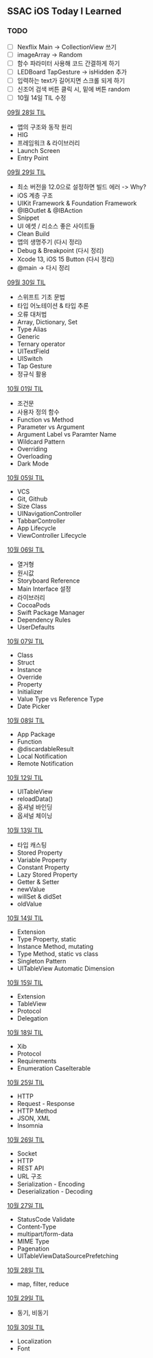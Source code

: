 ## SSAC iOS Today I Learned

### TODO
- [ ] Nexflix Main -> CollectionView 쓰기
- [ ] imageArray -> Random
- [ ] 함수 파라미터 사용해 코드 간결하게 하기
- [ ] LEDBoard TapGesture -> isHidden 추가
- [ ] 입력하는 text가 길어지면 스크롤 되게 하기
- [ ] 신조어 검색 버튼 클릭 시, 밑에 버튼 random 
- [ ] 10월 14일 TIL 수정 

[09월 28일 TIL](https://seungchan.tistory.com/entry/SSAC-TIL-09%EC%9B%94-28%EC%9D%BC-TIL)
- 앱의 구조와 동작 원리
- HIG
- 프레임워크 & 라이브러리
- Launch Screen
- Entry Point

[09월 29일 TIL](https://seungchan.tistory.com/entry/SSAC-iOS-09%EC%9B%94-29%EC%9D%BC-TIL)
- 최소 버전을 12.0으로 설정하면 빌드 에러 -> Why?
- iOS 계층 구조
- UIKit Framework & Foundation Framework
- @IBOutlet & @IBAction
- Snippet
- UI 에셋 / 리소스 좋은 사이트들
- Clean Build
- 앱의 생명주기 (다시 정리)
- Debug & Breakpoint (다시 정리)
- Xcode 13, iOS 15 Button (다시 정리)
- @main ->    다시 정리

[09월 30일 TIL](https://seungchan.tistory.com/entry/SSAC-iOS-09%EC%9B%94-30%EC%9D%BC-TIL)
- 스위프트 기초 문법
- 타입 어노테이션 & 타입 추론
- 오류 대처법
- Array, Dictionary, Set
- Type Alias
- Generic
- Ternary operator
- UITextField
- UISwitch
- Tap Gesture
- 정규식 활용

[10월 01일 TIL](https://seungchan.tistory.com/entry/SSAC-iOS-10%EC%9B%94-01%EC%9D%BC-TIL)
- 조건문
- 사용자 정의 함수
- Function vs Method
- Parameter vs Argument
- Argument Label vs Paramter Name
- Wildcard Pattern
- Overriding
- Overloading
- Dark Mode

[10월 05일 TIL](https://seungchan.tistory.com/entry/SeSAC-iOS-10%EC%9B%94-05%EC%9D%BC-TIL)
- VCS
- Git, Github
- Size Class
- UINavigationController
- TabbarController
- App Lifecycle
- ViewController Lifecycle

[10월 06일 TIL](https://seungchan.tistory.com/entry/SeSAC-iOS-10%EC%9B%94-6%EC%9D%BC-TIL)
- 열거형
- 원시값
- Storyboard Reference
- Main Interface 설정
- 라이브러리
- CocoaPods
- Swift Package Manager
- Dependency Rules
- UserDefaults

[10월 07일 TIL](https://seungchan.tistory.com/entry/SeSAC-iOS-10%EC%9B%94-07%EC%9D%BC-TIL)
- Class
- Struct
- Instance
- Override
- Property
- Initializer
- Value Type vs Reference Type
- Date Picker 

[10월 08일 TIL](https://seungchan.tistory.com/entry/SeSAC-iOS-10%EC%9B%94-08%EC%9D%BC-TIL) 
- App Package
- Function
- @discardableResult
- Local Notification
- Remote Notification

[10월 12일 TIL](https://seungchan.tistory.com/entry/SeSAC-iOS-10%EC%9B%94-12%EC%9D%BC-TIL)
- UITableView
- reloadData()
- 옵셔널 바인딩
- 옵셔널 체이닝

[10월 13일 TIL](https://seungchan.tistory.com/entry/SeSAC-iOS-10%EC%9B%94-13%EC%9D%BC-TIL)
- 타입 캐스팅
- Stored  Property
- Variable Property
- Constant Property
- Lazy Stored Property
- Getter & Setter
- newValue
- willSet & didSet 
- oldValue

[10월 14일 TIL](https://seungchan.tistory.com/entry/SeSAC-iOS-10%EC%9B%94-14%EC%9D%BC-TIL)
- Extension
- Type Property, static
- Instance Method, mutating
- Type Method, static vs class
- Singleton Pattern
- UITableView Automatic Dimension

[10월 15일 TIL](https://seungchan.tistory.com/entry/SeSAC-iOS-10%EC%9B%94-15%EC%9D%BC-TIL)
- Extension
- TableView
- Protocol
- Delegation

[10월 18일 TIL](https://seungchan.tistory.com/entry/SeSAC-iOS-10%EC%9B%94-18%EC%9D%BC-TIL)
- Xib
- Protocol
- Requirements
- Enumeration CaseIterable

[10월 25일 TIL](https://seungchan.tistory.com/entry/SeSAC-iOS-10%EC%9B%94-25%EC%9D%BC-TIL)
- HTTP
- Request - Response
- HTTP Method
- JSON, XML
- Insomnia

[10월 26일 TIL](https://seungchan.tistory.com/entry/SeSAC-iOS-10%EC%9B%94-26%EC%9D%BC-TIL)
- Socket
- HTTP
- REST API
- URL 구조
- Serialization - Encoding
- Deserialization - Decoding

[10월 27일 TIL](https://seungchan.tistory.com/entry/SeSAC-iOS-10%EC%9B%94-27%EC%9D%BC-TIL)
- StatusCode Validate
- Content-Type
- multipart/form-data
- MIME Type
- Pagenation
- UITableViewDataSourcePrefetching

[10월 28일 TIL](https://seungchan.tistory.com/entry/SeSAC-iOS-10%EC%9B%94-28%EC%9D%BC-TIL)
- map, filter, reduce

[10월 29일 TIL](https://seungchan.tistory.com/entry/SeSAC-iOS-10%EC%9B%94-29%EC%9D%BC-TIL)
- 동기, 비동기

[10월 30일 TIL](https://seungchan.tistory.com/entry/SeSAC-iOS-Localization-Font)
- Localization
- Font

